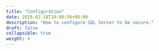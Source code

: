 ```yaml
---
title: "Configuration"
date: 2020-02-28T10:08:56+09:00
description: "How to configure SQL Server to be secure."
draft: false
collapsible: true
weight: 4
---
```

